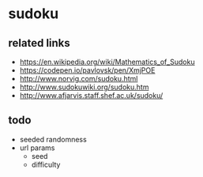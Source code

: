 # sudoku

## related links

* https://en.wikipedia.org/wiki/Mathematics_of_Sudoku
* https://codepen.io/pavlovsk/pen/XmjPOE
* http://www.norvig.com/sudoku.html
* http://www.sudokuwiki.org/sudoku.htm
* http://www.afjarvis.staff.shef.ac.uk/sudoku/

## todo

* seeded randomness
* url params
  * seed
  * difficulty
